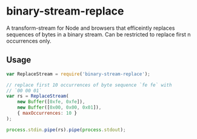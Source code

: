binary-stream-replace
===
A transform-stream for Node and browsers that efficeintly replaces sequences of bytes in a binary stream. Can be restricted to replace first n occurrences only.

Usage
---

``` js
var ReplaceStream = require('binary-stream-replace');

// replace first 10 occurrences of byte sequence `fe fe` with
// `00 00 01`
var rs = ReplaceStream(
    new Buffer([0xfe, 0xfe]),
    new Buffer([0x00, 0x00, 0x01]),
    { maxOccurrences: 10 }
);

process.stdin.pipe(rs).pipe(process.stdout); 
```
